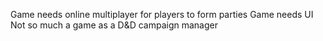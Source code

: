 Game needs online multiplayer for players to form parties
Game needs UI
Not so much a game as a D&D campaign manager